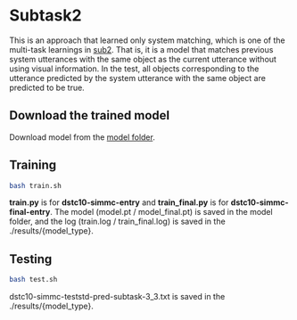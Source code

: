 # Subtask2
This is an approach that learned only system matching, which is one of the multi-task learnings in [sub2](https://github.com/rungjoo/simmc2.0/tree/master/sub2). That is, it is a model that matches previous system utterances with the same object as the current utterance without using visual information. In the test, all objects corresponding to the utterance predicted by the system utterance with the same object are predicted to be true.

## Download the trained model 
Download model from the [model folder](https://github.com/rungjoo/simmc2.0/tree/master/sub2_2/model).

## Training
```bash
bash train.sh
```
**train.py** is for **dstc10-simmc-entry** and **train_final.py** is for **dstc10-simmc-final-entry**. The model (model.pt / model_final.pt) is saved in the model folder, and the log (train.log / train_final.log) is saved in the ./results/{model_type}.

## Testing
```bash
bash test.sh
```
dstc10-simmc-teststd-pred-subtask-3_3.txt is saved in the ./results/{model_type}.